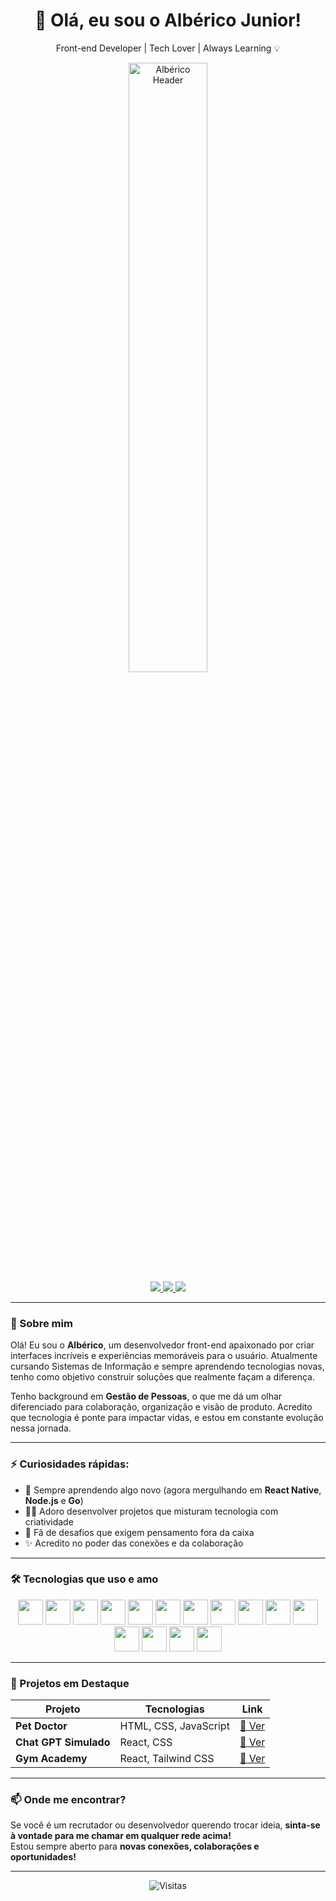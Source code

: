 
<h1 align="center">🚀 Olá, eu sou o Albérico Junior!</h1>
<p align="center">Front-end Developer | Tech Lover | Always Learning 💡</p>

<div align="center">
  <img src="[assets/alberico_Image.png](https://sdmntprwestus.oaiusercontent.com/files/00000000-9a2c-5230-9c38-6090f2cf4d6c/raw?se=2025-05-08T19%3A44%3A55Z&sp=r&sv=2024-08-04&sr=b&scid=00000000-0000-0000-0000-000000000000&skoid=04233560-0ad7-493e-8bf0-1347c317d021&sktid=a48cca56-e6da-484e-a814-9c849652bcb3&skt=2025-05-08T09%3A43%3A39Z&ske=2025-05-09T09%3A43%3A39Z&sks=b&skv=2024-08-04&sig=GrdYlGbXy8QnvkzdeJqUFzTktbycKVgiV/R%2BB4hMimw%3D)" width="50%" alt="Albérico Header" />
</div>

<div align="center">
  <a href="https://www.linkedin.com/in/alberico-junior/" target="_blank">
    <img src="https://img.shields.io/badge/LinkedIn-%230077B5.svg?style=for-the-badge&logo=linkedin&logoColor=white" />
  </a>
  <a href="https://github.com/AlbericoJr" target="_blank">
    <img src="https://img.shields.io/badge/GitHub-%23181717.svg?style=for-the-badge&logo=github&logoColor=white" />
  </a>
  <a href="https://medium.com/@albericoJr" target="_blank">
    <img src="https://img.shields.io/badge/Medium-%2312100E.svg?style=for-the-badge&logo=medium&logoColor=white" />
  </a>
</div>

---

### 🧠 Sobre mim

Olá! Eu sou o **Albérico**, um desenvolvedor front-end apaixonado por criar interfaces incríveis e experiências memoráveis para o usuário. Atualmente cursando Sistemas de Informação e sempre aprendendo tecnologias novas, tenho como objetivo construir soluções que realmente façam a diferença.

Tenho background em **Gestão de Pessoas**, o que me dá um olhar diferenciado para colaboração, organização e visão de produto. Acredito que tecnologia é ponte para impactar vidas, e estou em constante evolução nessa jornada.

---

### ⚡ Curiosidades rápidas:

- 🌱 Sempre aprendendo algo novo (agora mergulhando em **React Native**, **Node.js** e **Go**)
- 👨‍💻 Adoro desenvolver projetos que misturam tecnologia com criatividade
- 🧩 Fã de desafios que exigem pensamento fora da caixa
- ✨ Acredito no poder das conexões e da colaboração

---

### 🛠️ Tecnologias que uso e amo

<div align="center">
  <img src="https://profilinator.rishav.dev/skills-assets/html5-original-wordmark.svg" height="40" />
  <img src="https://profilinator.rishav.dev/skills-assets/css3-original-wordmark.svg" height="40" />
  <img src="https://profilinator.rishav.dev/skills-assets/javascript-original.svg" height="40" />
  <img src="https://profilinator.rishav.dev/skills-assets/typescript-original.svg" height="40" />
  <img src="https://profilinator.rishav.dev/skills-assets/react-original-wordmark.svg" height="40" />
  <img src="https://static-00.iconduck.com/assets.00/sdk-react-native-icon-512x490-ynyk8t4w.png" height="40" />
  <img src="https://cdn.icon-icons.com/icons2/2415/PNG/512/nodejs_plain_logo_icon_146409.png" height="40" />
  <img src="https://static-00.iconduck.com/assets.00/nextjs-icon-512x512-y563b8iq.png" height="40" />
  <img src="https://go.dev/blog/go-brand/Go-Logo/PNG/Go-Logo_Blue.png" height="40" />
  <img src="https://uxwing.com/wp-content/themes/uxwing/download/brands-and-social-media/aws-icon.png" height="40" />
  <img src="https://profilinator.rishav.dev/skills-assets/bootstrap-plain.svg" height="40" />
  <img src="https://profilinator.rishav.dev/skills-assets/tailwindcss.svg" height="40" />
  <img src="https://profilinator.rishav.dev/skills-assets/sass-original.svg" height="40" />
  <img src="https://profilinator.rishav.dev/skills-assets/git-scm-icon.svg" height="40" />
  <img src="https://profilinator.rishav.dev/skills-assets/figma-icon.svg" height="40" />
</div>

---

### 📌 Projetos em Destaque

| Projeto | Tecnologias | Link |
|--------|-------------|------|
| **Pet Doctor** | HTML, CSS, JavaScript | [🔗 Ver](https://albericojr.github.io/Pet_Doctor/) |
| **Chat GPT Simulado** | React, CSS | [🔗 Ver](https://hilarious-tartufo-d8cc6d.netlify.app/) |
| **Gym Academy** | React, Tailwind CSS | [🔗 Ver](https://gym-academia.vercel.app/) |

---

### 📫 Onde me encontrar?

Se você é um recrutador ou desenvolvedor querendo trocar ideia, **sinta-se à vontade para me chamar em qualquer rede acima!**  
Estou sempre aberto para **novas conexões, colaborações e oportunidades!**

---

<div align="center">
  
![Visitas](https://komarev.com/ghpvc/?username=AlbericoJr&label=Visualizações%20no%20perfil&color=0e75b6&style=flat)

</div>

